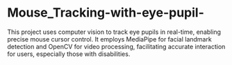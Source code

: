 # Mouse_Tracking-with-eye-pupil-
This project uses computer vision to track eye pupils in real-time, enabling precise mouse cursor control. It employs MediaPipe for facial landmark detection and OpenCV for video processing, facilitating accurate interaction for users, especially those with disabilities.
